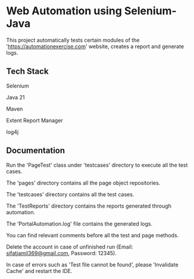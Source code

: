 
# Web Automation using Selenium-Java

This project automatically tests certain modules of the 'https://automationexercise.com' website, creates a report and generate logs.




## Tech Stack

Selenium

Java 21

Maven

Extent Report Manager

log4j




## Documentation

Run the 'PageTest' class under 'testcases' directory to execute all the test cases.

The 'pages' directory contains all the page object repositories.

The 'testcases' directory contains all the test cases.

The 'TestReports' directory contains the reports generated through automation.

The 'PortalAutomation.log' file contains the generated logs.

You can find relevant comments before all the test and page methods.

Delete the account in case of unfinished run (Email: sifatjamil369@gmail.com, Password: 12345).

In case of errors such as 'Test file cannot be found', please 'Invalidate Cache' and restart the IDE.
